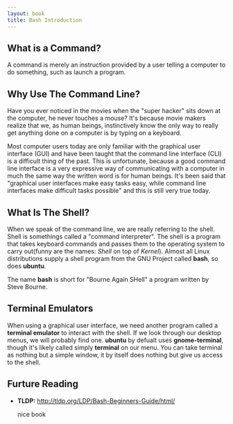 ```yaml
---
layout: book
title: Bash Introduction
---
```


## What is a Command?

A command is merely an instruction provided by a user telling a computer to do
something, such as launch a program. 

## Why Use The Command Line?
Have you ever noticed in the movies when the "super hacker" sits down at
the computer, he never touches a mouse? It's because movie makers realize that
we, as human beings, instinctively know the only way to really get anything
done on a computer is by typing on a keyboard.

Most computer users today are only familiar with the graphical user interface
(GUI) and have been taught that the command line interface (CLI) is a
difficult thing of the past. This is unfortunate, because a good command line
interface is a very expressive way of communicating with a computer in much
the same way the written word is for human beings. It's been said that
"graphical user interfaces make easy tasks easy, while command line interfaces
make difficult tasks possible" and this is still very true today.

## What Is The Shell?  
When we speak of the command line, we are really referring to the shell.
Shell is somethings called a "command interpreter". The shell is a program
that takes keyboard commands and passes them to the operating system to carry
out(funny are the names: _Shell_ on top of _Kernel_). Almost all Linux
distributions supply a shell program from the GNU Project called __bash__, so does
__ubuntu__. 

The name __bash__ is short for "Bourne Again SHell" a program written by Steve
Bourne.  

## Terminal Emulators
When using a graphical user interface, we need another program called a
__terminal emulator__ to interact with the shell. If we look through our
desktop menus, we will probably find one. __ubuntu__ by defualt uses
__gnome-terminal__, though it's likely called simply __terminal__ on our menu.
You can take terminal as nothing but a simple window, it by itself does
nothing but give us access to the shell. 

## Furture Reading 

- __TLDP:__
  <http://tldp.org/LDP/Bash-Beginners-Guide/html/>

  nice book


